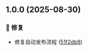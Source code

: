 ## 1.0.0 (2025-08-30)

### 🐛 修复

* 修复自动发布流程 ([51f2db9](https://github.com/WittF/docker-multi-java/commit/51f2db94341884906eeeb7232fe64cb4c09cf9d3))
